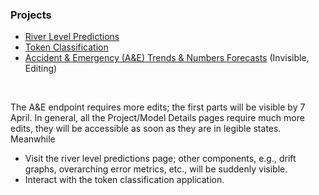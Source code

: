 

<h3>Projects</h3>
<ul>
  <li><a href="https://d3h5uy7f3ttkyl.cloudfront.net/index.html">River Level Predictions</a></li>
  <li><a href="https://d22j2jhm9iagpk.cloudfront.net/index.html">Token Classification</a></li>
  <li><a href="">Accident & Emergency (A&E) Trends & Numbers Forecasts</a> (Invisible, Editing)</li>
</ul>

<br>

The A&E endpoint requires more edits; the first parts will be visible by 7 April.  In general, all the Project/Model Details pages require much more edits, they will be accessible as soon as they are in legible states.  Meanwhile

* Visit the river level predictions page; other components, e.g., drift graphs, overarching error metrics, etc., will be suddenly visible.
* Interact with the token classification application.

<br>
<br>

<br>
<br>

<br>
<br>

<br>
<br>

<!--

**Here are some ideas to get you started:**

🙋‍♀️ A short introduction - what is your organization all about?
🌈 Contribution guidelines - how can the community get involved?
👩‍💻 Useful resources - where can the community find your docs? Is there anything else the community should know?
🍿 Fun facts - what does your team eat for breakfast?
🧙 Remember, you can do mighty things with the power of [Markdown](https://docs.github.com/github/writing-on-github/getting-started-with-writing-and-formatting-on-github/basic-writing-and-formatting-syntax)
-->
